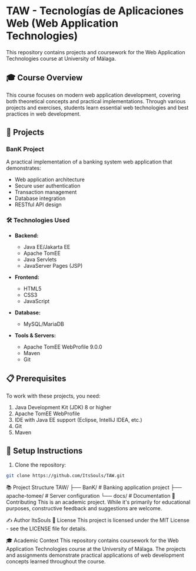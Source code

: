 # TAW - Tecnologías de Aplicaciones Web (Web Application Technologies)

This repository contains projects and coursework for the Web Application Technologies course at University of Málaga. 

## 🎓 Course Overview

This course focuses on modern web application development, covering both theoretical concepts and practical implementations. Through various projects and exercises, students learn essential web technologies and best practices in web development.

## 🚀 Projects

### BanK Project
A practical implementation of a banking system web application that demonstrates:
- Web application architecture
- Secure user authentication
- Transaction management
- Database integration
- RESTful API design

### 🛠 Technologies Used

- **Backend:**
  - Java EE/Jakarta EE
  - Apache TomEE
  - Java Servlets
  - JavaServer Pages (JSP)
  
- **Frontend:**
  - HTML5
  - CSS3
  - JavaScript
  
- **Database:**
  - MySQL/MariaDB

- **Tools & Servers:**
  - Apache TomEE WebProfile 9.0.0
  - Maven
  - Git

## 📋 Prerequisites

To work with these projects, you need:

1. Java Development Kit (JDK) 8 or higher
2. Apache TomEE WebProfile
3. IDE with Java EE support (Eclipse, IntelliJ IDEA, etc.)
4. Git
5. Maven

## 🔧 Setup Instructions

1. Clone the repository:
```bash
git clone https://github.com/ItsSouls/TAW.git
```

📚 Project Structure
TAW/
├── BanK/                  # Banking application project
├── apache-tomee/          # Server configuration
└── docs/                  # Documentation
🤝 Contributing
This is an academic project. While it's primarily for educational purposes, constructive feedback and suggestions are welcome.

✍️ Author
ItsSouls
📝 License
This project is licensed under the MIT License - see the LICENSE file for details.

🎓 Academic Context
This repository contains coursework for the Web Application Technologies course at the University of Málaga. The projects and assignments demonstrate practical applications of web development concepts learned throughout the course.
